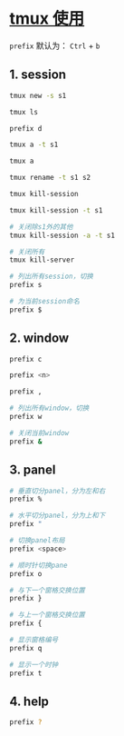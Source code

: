 # [tmux 使用](https://harttle.land/2015/11/06/tmux-startup.html)

`prefix` 默认为： `Ctrl` + `b`

## 1. session

```bash
tmux new -s s1
```

```bash
tmux ls
```

```bash
prefix d
```

```bash
tmux a -t s1
```

```bash
tmux a
```

```bash
tmux rename -t s1 s2
```

```bash
tmux kill-session
```

```bash
tmux kill-session -t s1
```

```bash
# 关闭除s1外的其他
tmux kill-session -a -t s1
```

```bash
# 关闭所有
tmux kill-server
```

```bash
# 列出所有session，切换
prefix s
```

```bash
# 为当前session命名
prefix $
```

## 2. window

```bash
prefix c
```

```bash
prefix <n>
```

```bash
prefix ,
```

```bash
# 列出所有window，切换
prefix w
```

```bash
# 关闭当前window
prefix &
```

## 3. panel

```bash
# 垂直切分panel，分为左和右
prefix %
```

```bash
# 水平切分panel，分为上和下
prefix "
```

```bash
# 切换panel布局
prefix <space>
```

```bash
# 顺时针切换pane
prefix o
```

```bash
# 与下一个窗格交换位置
prefix }
```

```bash
# 与上一个窗格交换位置
prefix {
```

```bash
# 显示窗格编号
prefix q
```

```bash
# 显示一个时钟
prefix t
```

## 4. help

```bash
prefix ?
```
